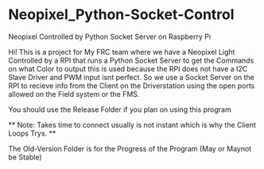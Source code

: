 # Neopixel_Python-Socket-Control

Neopixel Controlled by Python Socket Server on Raspberry Pi

Hi! This is a project for My FRC team where we have a Neopixel Light Controlled by a RPI that runs a Python Socket Server to get the Commands on what Color to output this is used because the RPI does not have a I2C Slave Driver and PWM input isnt perfect. So we use a Socket Server on the RPI to recieve info from the Client on the Driverstation using the open ports allowed on the Field system or the FMS.

You should use the Release Folder if you plan on using this program 

** Note: Takes time to connect usually is not instant which is why the Client Loops Trys. **
  
The Old-Version Folder is for the Progress of the Program (May or Maynot be Stable)  
